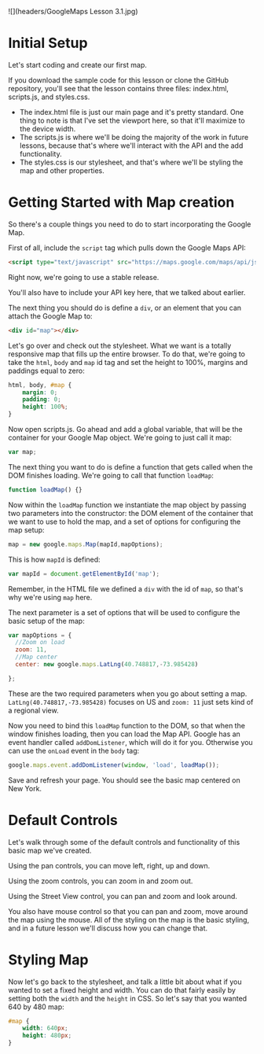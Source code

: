 ![](headers/GoogleMaps Lesson 3.1.jpg)
# Initial Setup

Let's start coding and create our first map.

If you download the sample code for this lesson or clone the GitHub repository, you'll see that the lesson contains three files: index.html, scripts.js, and styles.css.

* The index.html file is just our main page and it's pretty standard. One thing to note is that I've set the viewport here, so that it'll maximize to the device width.
* The scripts.js is where we'll be doing the majority of the work in future lessons, because that's where we'll interact with the API and the add functionality.
* The styles.css is our stylesheet, and that's where we'll be styling the map and other properties.

# Getting Started with Map creation

So there's a couple things you need to do to start incorporating the Google Map.

First of all, include the `script` tag which pulls down the Google Maps API:

```html
<script type="text/javascript" src="https://maps.google.com/maps/api/js?v=3"></script>
```

Right now, we're going to use a stable release.

You'll also have to include your API key here, that we talked about earlier.

The next thing you should do is define a `div`, or an element that you can attach the Google Map to:

```html
<div id="map"></div>
```

Let's go over and check out the stylesheet. What we want is a totally responsive map that fills up the entire browser. To do that, we're going to take the `html`, `body` and `map` id tag and set the height to 100%, margins and paddings equal to zero:

```css
html, body, #map {
	margin: 0;
	padding: 0;
	height: 100%;
}
```

Now open scripts.js. Go ahead and add a global variable, that will be the container for your Google Map object. We're going to just call it map:

```js
var map;
```

The next thing you want to do is define a function that gets called when the DOM finishes loading. We're going to call that function `loadMap`:

```js
function loadMap() {}
```

Now within the `loadMap` function we instantiate the map object by passing two parameters into the constructor: the DOM element of the container that we want to use to hold the map, and a set of options for configuring the map setup:

```js
map = new google.maps.Map(mapId,mapOptions);
```

This is how `mapId` is defined:

```js
var mapId = document.getElementById('map');
```

Remember, in the HTML file we defined a `div` with the id of `map`, so that's why we're using `map` here.

The next parameter is a set of options that will be used to configure the basic setup of the map:

```js
var mapOptions = {
  //Zoom on load
  zoom: 11,
  //Map center
  center: new google.maps.LatLng(40.748817,-73.985428)

};
```

These are the two required parameters when you go about setting a map. `LatLng(40.748817,-73.985428)` focuses on US and `zoom: 11` just sets kind of a regional view.

Now you need to bind this `loadMap` function to the DOM, so that when the window finishes loading, then you can load the Map API. Google has an event handler called `addDomListener`, which will do it for you. Otherwise you can use the `onLoad` event in the `body` tag:

```js
google.maps.event.addDomListener(window, 'load', loadMap());
```

Save and refresh your page. You should see the basic map centered on New York.

# Default Controls

Let's walk through some of the default controls and functionality of this basic map we've created.

Using the pan controls, you can move left, right, up and down.

Using the zoom controls, you can zoom in and zoom out.

Using the Street View control, you can pan and zoom and look around.

You also have mouse control so that you can pan and zoom, move around the map using the mouse. All of the styling on the map is the basic styling, and in a future lesson we'll discuss how you can change that.

# Styling Map

Now let's go back to the stylesheet, and talk a little bit about what if you wanted to set a fixed height and width. You can do that fairly easily by setting both the `width` and the `height` in CSS. So let's say that you wanted 640 by 480 map:

```css
#map {
	width: 640px;
	height: 480px;
}
```